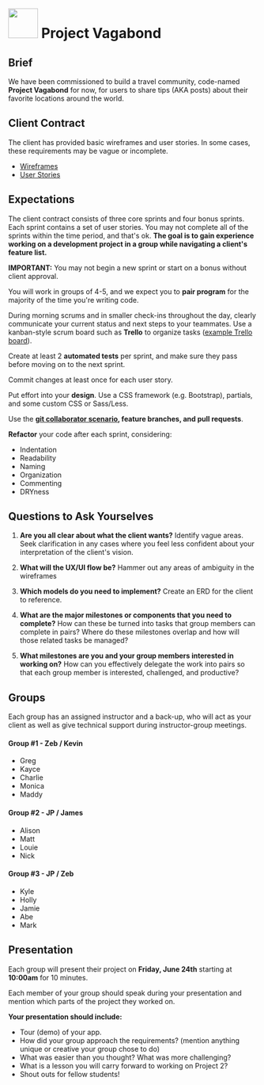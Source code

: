 # <img src="https://cloud.githubusercontent.com/assets/7833470/10899314/63829980-8188-11e5-8cdd-4ded5bcb6e36.png" height="60"> Project Vagabond

## Brief

We have been commissioned to build a travel community, code-named **Project Vagabond** for now, for users to share tips (AKA posts) about their favorite locations around the world.

## Client Contract

The client has provided basic wireframes and user stories. In some cases, these requirements may be vague or incomplete.

* [Wireframes](./wireframes.png)
* [User Stories](./user-stories.md)

## Expectations

The client contract consists of three core sprints and four bonus sprints. Each sprint contains a set of user stories. You may not complete all of the sprints within the time period, and that's ok. **The goal is to gain experience working on a development project in a group while navigating a client's feature list.**

**IMPORTANT:** You may not begin a new sprint or start on a bonus without client approval.

You will work in groups of 4-5, and we expect you to **pair program** for the majority of the time you're writing code.

During morning scrums and in smaller check-ins throughout the day, clearly communicate your current status and next steps to your teammates. Use a kanban-style scrum board such as **Trello** to organize tasks (<a href="https://trello.com/b/JPdt327u/vagabond" target="_blank">example Trello board</a>).

Create at least 2 **automated tests** per sprint, and make sure they pass before moving on to the next sprint.

Commit changes at least once for each user story.

Put effort into your **design**. Use a CSS framework (e.g. Bootstrap), partials, and some custom CSS or Sass/Less.

Use the **[git collaborator scenario](./git-collaboration-workflow.md)</a>, feature branches, and pull requests**.

**Refactor** your code after each sprint, considering:

* Indentation
* Readability
* Naming
* Organization
* Commenting
* DRYness

## Questions to Ask Yourselves

1. **Are you all clear about what the client wants?** Identify vague areas. Seek clarification in any cases where you feel less confident about your interpretation of the client's vision.

2. **What will the UX/UI flow be?** Hammer out any areas of ambiguity in the wireframes

3. **Which models do you need to implement?** Create an ERD for the client to reference.

4. **What are the major milestones or components that you need to complete?** How can these be turned into tasks that group members can complete in pairs? Where do these milestones overlap and how will those related tasks be managed?

5. **What milestones are you and your group members interested in working on?** How can you effectively delegate the work into pairs so that each group member is interested, challenged, and productive?

## Groups

Each group has an assigned instructor and a back-up, who will act as your client as well as give technical support during instructor-group meetings.

#### Group \#1 - Zeb / Kevin
* Greg
* Kayce
* Charlie
* Monica
* Maddy

#### Group \#2 - JP / James
* Alison
* Matt
* Louie
* Nick

#### Group \#3 - JP / Zeb
* Kyle
* Holly
* Jamie
* Abe
* Mark



## Presentation

Each group will present their project on **Friday, June 24th** starting at **10:00am** for 10 minutes.

Each member of your group should speak during your presentation and mention which parts of the project they worked on.

**Your presentation should include:**

* Tour (demo) of your app.
* How did your group approach the requirements? (mention anything unique or creative your group chose to do)
* What was easier than you thought? What was more challenging?
* What is a lesson you will carry forward to working on Project 2?
* Shout outs for fellow students!
